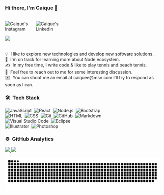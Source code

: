 ### Hi there, I'm Caique 👋
<br>

<a href="https://www.instagram.com/caiqueex">
  <img align="left" alt="Caique's Instagram" width="100px" src="https://img.shields.io/badge/Instagram-E4405F?style=for-the-badge&logo=instagram&logoColor=white" />
</a>

<a href="https://www.linkedin.com/in/aman-kumar-dewangan-akd13o1/">
  <img align="left" alt="Caique's LinkedIn" width="100px" src="https://img.shields.io/badge/Linkedin-0A66C2?style=for-the-badge&logo=Linkedin&logoColor=white" />
</a>

<br><br>
![](https://github.com/amandewatnitrr/amandewatnitrr/blob/main/header_.png)

<br>
💡 &nbsp;I like to explore new technologies and develop new software solutions.<br>
🌱 &nbsp;I'm on track for learning more about Node ecosystem.<br>
✍️ &nbsp;In my free time, I write code & like to play tennis and beach tennis.<br>
💬 &nbsp;Feel free to reach out to me for some interesting discussion.<br>
✉️ &nbsp;You can shoot me an email at caiquee@msn.com I'll try to respond as soon as I can. <br>

### 🛠 &nbsp;Tech Stack

![JavaScript](https://img.shields.io/badge/-JavaScript-05122A?style=flat&logo=javascript)&nbsp;
![React](https://img.shields.io/badge/-React-05122A?style=flat&logo=react)&nbsp;
![Node.js](https://img.shields.io/badge/-Node.js-05122A?style=flat&logo=node.js)&nbsp;
![Bootstrap](https://img.shields.io/badge/-Bootstrap-05122A?style=flat&logo=bootstrap&logoColor=563D7C)\
![HTML](https://img.shields.io/badge/-HTML-05122A?style=flat&logo=HTML5)&nbsp;
![CSS](https://img.shields.io/badge/-CSS-05122A?style=flat&logo=CSS3&logoColor=1572B6)&nbsp;
![Git](https://img.shields.io/badge/-Git-05122A?style=flat&logo=git)&nbsp;
![GitHub](https://img.shields.io/badge/-GitHub-05122A?style=flat&logo=github)&nbsp;
![Markdown](https://img.shields.io/badge/-Markdown-05122A?style=flat&logo=markdown)\
![Visual Studio Code](https://img.shields.io/badge/-Visual%20Studio%20Code-05122A?style=flat&logo=visual-studio-code&logoColor=007ACC)&nbsp;
![Eclipse](https://img.shields.io/badge/-Eclipse-05122A?style=flat&logo=eclipse-ide&logoColor=2C2255)\
![Illustrator](https://img.shields.io/badge/-Illustrator-05122A?style=flat&logo=adobe-illustrator)&nbsp;
![Photoshop](https://img.shields.io/badge/-Photoshop-05122A?style=flat&logo=adobe-photoshop)&nbsp;

### ⚙️ &nbsp;GitHub Analytics

  <a href="https://github.com/AVS1508">
    <img height="180em" src="https://github-readme-stats-eight-theta.vercel.app/api?username=caiqueex&show_icons=true&theme=algolia&include_all_commits=true&count_private=true"/>
    <img height="180em" src="https://github-readme-stats-eight-theta.vercel.app/api/top-langs/?username=caiqueex&layout=compact&langs_count=8&theme=algolia"/>
  </a>
  
  ![snake svg](https://github.com/caiqueex/caiqueex/blob/main/github-contribution-grid-snake.svg)
